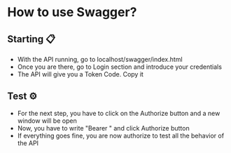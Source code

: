 # How to use Swagger?

## Starting 📋

* With the API running, go to localhost/swagger/index.html 
* Once you are there, go to Login section and introduce your credentials
* The API will give you a Token Code. Copy it

## Test ⚙️

* For the next step, you have to click on the Authorize button and a new window will be open
* Now, you have to write "Bearer <your token code>" and click Authorize button
* If everything goes fine, you are now authorize to test all the behavior of the API
